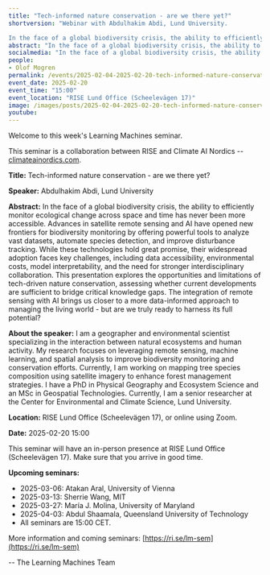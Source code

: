 ```yaml
---
title: "Tech-informed nature conservation - are we there yet?"
shortversion: "Webinar with Abdulhakim Abdi, Lund University. 

In the face of a global biodiversity crisis, the ability to efficiently monitor ecological change across space and time has never been more accessible. Advances in satellite remote sensing and AI have opened new frontiers for biodiversity monitoring by offering powerful tools to analyze vast datasets, automate species detection, and improve disturbance tracking. While these technologies hold great promise, their widespread adoption faces key challenges, including data accessibility, environmental costs, model interpretability, and the need for stronger interdisciplinary collaboration. This presentation explores the opportunities and limitations of tech-driven nature conservation, assessing whether current developments are sufficient to bridge critical knowledge gaps. The integration of remote sensing with AI brings us closer to a more data-informed approach to managing the living world - but are we truly ready to harness its full potential?"
abstract: "In the face of a global biodiversity crisis, the ability to efficiently monitor ecological change across space and time has never been more accessible. Advances in satellite remote sensing and AI have opened new frontiers for biodiversity monitoring by offering powerful tools to analyze vast datasets, automate species detection, and improve disturbance tracking. While these technologies hold great promise, their widespread adoption faces key challenges, including data accessibility, environmental costs, model interpretability, and the need for stronger interdisciplinary collaboration. This presentation explores the opportunities and limitations of tech-driven nature conservation, assessing whether current developments are sufficient to bridge critical knowledge gaps. The integration of remote sensing with AI brings us closer to a more data-informed approach to managing the living world - but are we truly ready to harness its full potential?"
socialmedia: "In the face of a global biodiversity crisis, the ability to efficiently monitor ecological change across space and time has never been more accessible. Advances in satellite remote sensing and AI have opened new frontiers for biodiversity monitoring by offering powerful tools to analyze vast datasets, automate species detection, and improve disturbance tracking. While these technologies hold great promise, their widespread adoption faces key challenges, including data accessibility, environmental costs, model interpretability, and the need for stronger interdisciplinary collaboration. This presentation explores the opportunities and limitations of tech-driven nature conservation, assessing whether current developments are sufficient to bridge critical knowledge gaps. The integration of remote sensing with AI brings us closer to a more data-informed approach to managing the living world - but are we truly ready to harness its full potential?"
people:
- Olof Mogren
permalink: /events/2025-02-04-2025-02-20-tech-informed-nature-conservation-are-we
event_date: 2025-02-20
event_time: "15:00"
event_location: "RISE Lund Office (Scheelevägen 17)"
image: /images/posts/2025-02-04-2025-02-20-tech-informed-nature-conservation-are-we.jpg
youtube: 
--- 
```

Welcome to this week's Learning Machines seminar.

This seminar is a collaboration between RISE and Climate AI Nordics -- [climateainordics.com](https://climateainordics.com/).

**Title:** Tech-informed nature conservation - are we there yet?

**Speaker:** Abdulhakim Abdi, Lund University

**Abstract:** In the face of a global biodiversity crisis, the ability to efficiently monitor ecological change across space and time has never been more accessible. Advances in satellite remote sensing and AI have opened new frontiers for biodiversity monitoring by offering powerful tools to analyze vast datasets, automate species detection, and improve disturbance tracking. While these technologies hold great promise, their widespread adoption faces key challenges, including data accessibility, environmental costs, model interpretability, and the need for stronger interdisciplinary collaboration. This presentation explores the opportunities and limitations of tech-driven nature conservation, assessing whether current developments are sufficient to bridge critical knowledge gaps. The integration of remote sensing with AI brings us closer to a more data-informed approach to managing the living world - but are we truly ready to harness its full potential?

**About the speaker:** I am a geographer and environmental scientist specializing in the interaction between natural ecosystems and human activity. My research focuses on leveraging remote sensing, machine learning, and spatial analysis to improve biodiversity monitoring and conservation efforts. Currently, I am working on mapping tree species composition using satellite imagery to enhance forest management strategies. I have a PhD in Physical Geography and Ecosystem Science and an MSc in Geospatial Technologies. Currently, I am a senior researcher at the Center for Environmental and Climate Science, Lund University.

**Location:** RISE Lund Office (Scheelevägen 17), or online using Zoom.

**Date:** 2025-02-20 15:00




This seminar will have an in-person presence at RISE Lund Office (Scheelevägen 17). Make sure that you arrive in good time.


**Upcoming seminars:**

* 2025-03-06: Atakan Aral, University of Vienna
* 2025-03-13: Sherrie Wang, MIT
* 2025-03-27: María J. Molina, University of Maryland
* 2025-04-03: Abdul Shaamala, Queensland University of Technology
* All seminars are 15:00 CET.

More information and coming seminars: [https://ri.se/lm-sem](https://ri.se/lm-sem)

-- The Learning Machines Team

